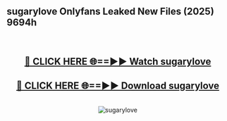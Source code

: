<h2>sugarylove Onlyfans Leaked New Files (2025) 9694h</h2>
<br>
<div align="center">
<h2><a href="https://mediafiles.top/sugarylove&ref=git" rel="nofollow">🔴 CLICK HERE 🌐==►► Watch sugarylove</a></h2>
<h2><a href="https://mediafiles.top/sugarylove&ref=git" rel="nofollow">🔴 CLICK HERE 🌐==►► Download sugarylove</a></h2>
<br>
<a href="https://mediafiles.top/sugarylove&ref=git" rel="nofollow" data-target="animated-image.originalLink"><img src="https://i.ibb.co.com/xMMVF88/686577567.gif" alt="sugarylove" style="max-width: 100%; display: inline-block;" data-target="animated-image.originalImage"></a>
</div>
<br>
<br>